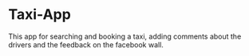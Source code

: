 # Taxi-App
This app for searching and booking a taxi, adding comments about the drivers and the feedback on the facebook wall.
